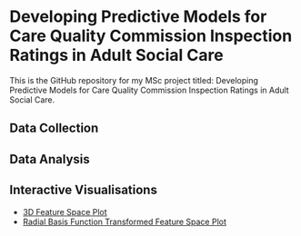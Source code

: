 # Developing Predictive Models for Care Quality Commission Inspection Ratings in Adult Social Care

This is the GitHub repository for my MSc project titled: Developing Predictive Models for Care Quality Commission Inspection Ratings in Adult Social Care.
## Data Collection
## Data Analysis
## Interactive Visualisations
- [3D Feature Space Plot](https://laurawiltshire.github.io/MSc_Business_Analytics/3D_PLOT.html)
- [Radial Basis Function Transformed Feature Space Plot](https://laurawiltshire.github.io/MSc_Business_Analytics/3D_PLOT_RBF.html)

